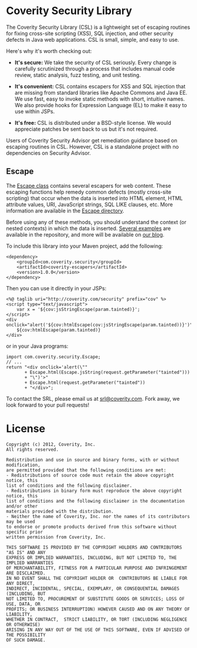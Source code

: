# Coverity Security Library
The Coverity Security Library (CSL) is a lightweight set of escaping routines for fixing cross-site scripting (XSS), SQL injection, and other security defects in Java web applications.  CSL is small, simple, and easy to use.

Here's why it's worth checking out:

* **It's secure:** We take the security of CSL seriously. Every change is carefully scrutinized through a process that includes manual code review, static analysis, fuzz testing, and unit testing.

* **It's convenient:** CSL contains escapers for XSS and SQL injection that are missing from standard libraries like Apache Commons and Java EE.  We use fast, easy to invoke static methods with short, intuitive names.  We also provide hooks for Expression Language (EL) to make it easy to use within JSPs.

* **It's free:** CSL is distributed under a BSD-style license.  We would appreciate patches be sent back to us but it's not required.

Users of Coverity Security Advisor get remediation guidance based on escaping routines in CSL.  However, CSL is a standalone project with no dependencies on Security Advisor.


## Escape

The [Escape class](https://github.com/coverity/coverity-security-library/tree/master/coverity-escapers) contains several escapers for web content. These escaping functions help remedy common defects (mostly cross-site scripting) that occur when the data is inserted into HTML element, HTML attribute values, URI, JavaScript strings, SQL LIKE clauses, etc. More information are available in the [Escape directory](https://github.com/coverity/coverity-security-library/tree/master/coverity-escapers).

Before using any of these methods, you should understand the context (or nested contexts) in which the data is inserted. [Several examples](https://github.com/coverity/coverity-security-library/tree/master/coverity-escapers/samples) are available in the repository, and more will be available on [our blog](https://communities.coverity.com/blogs/security).

To include this library into your Maven project, add the following:

    <dependency>
        <groupId>com.coverity.security</groupId>
        <artifactId>coverity-escapers</artifactId>
        <version>1.0.0</version>
    </dependency>

Then you can use it directly in your JSPs:

    <%@ taglib uri="http://coverity.com/security" prefix="cov" %>
    <script type="text/javascript">
        var x = '${cov:jsStringEscape(param.tainted)}';
    </script>
    <div onclick="alert('${cov:htmlEscape(cov:jsStringEscape(param.tainted))}')">
        ${cov:htmlEscape(param.tainted)}
    </div>

or in your Java programs:

    import com.coverity.security.Escape;
    // ...
    return "<div onclick='alert(\"" 
           + Escape.html(Escape.jsString(request.getParameter("tainted")))
           + "\")'>" 
           + Escape.html(request.getParameter("tainted")) 
           + "</div>";

To contact the SRL, please email us at <srl@coverity.com>. Fork away, we look forward to your pull requests!

# License
    Copyright (c) 2012, Coverity, Inc. 
    All rights reserved.

    Redistribution and use in source and binary forms, with or without modification, 
    are permitted provided that the following conditions are met:
    - Redistributions of source code must retain the above copyright notice, this 
    list of conditions and the following disclaimer.
    - Redistributions in binary form must reproduce the above copyright notice, this
    list of conditions and the following disclaimer in the documentation and/or other
    materials provided with the distribution.
    - Neither the name of Coverity, Inc. nor the names of its contributors may be used
    to endorse or promote products derived from this software without specific prior 
    written permission from Coverity, Inc.
    
    THIS SOFTWARE IS PROVIDED BY THE COPYRIGHT HOLDERS AND CONTRIBUTORS "AS IS" AND ANY
    EXPRESS OR IMPLIED WARRANTIES, INCLUDING, BUT NOT LIMITED TO, THE IMPLIED WARRANTIES
    OF MERCHANTABILITY, FITNESS FOR A PARTICULAR PURPOSE AND INFRINGEMENT ARE DISCLAIMED.
    IN NO EVENT SHALL THE COPYRIGHT HOLDER OR  CONTRIBUTORS BE LIABLE FOR ANY DIRECT,
    INDIRECT, INCIDENTAL, SPECIAL, EXEMPLARY, OR CONSEQUENTIAL DAMAGES (INCLUDING, BUT
    NOT LIMITED TO, PROCUREMENT OF SUBSTITUTE GOODS OR SERVICES; LOSS OF USE, DATA, OR 
    PROFITS; OR BUSINESS INTERRUPTION) HOWEVER CAUSED AND ON ANY THEORY OF LIABILITY, 
    WHETHER IN CONTRACT,  STRICT LIABILITY, OR TORT (INCLUDING NEGLIGENCE OR OTHERWISE) 
    ARISING IN ANY WAY OUT OF THE USE OF THIS SOFTWARE, EVEN IF ADVISED OF THE POSSIBILITY 
    OF SUCH DAMAGE.
